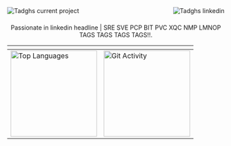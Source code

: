 <div align="center"><a href="https://tadgh.dev" target="_blank" rel="next"><img alt="Tadghs current project" align="left" src="https://img.shields.io/badge/Tadgh%20Henry-881185?style=for-the-badge&logo=none&logoColor=white"></a><a href="https://www.linkedin.com/in/tadghh" target="_blank" rel="alternate"><img alt="Tadghs linkedin" align="right" src="https://img.shields.io/badge/LinkedIn-0077B5?style=for-the-badge&logo=linkedin&logoColor=white"></a></div><h1></h1><p align="center">Passionate in linkedin headline | SRE SVE PCP BIT PVC XQC NMP LMNOP TAGS TAGS TAGS TAGS!!.</p>
<div align="center">

|<!-- -->    | <!-- -->   |
| ------------- | ------------- |
| <a href="https://github.com/tadghh"><img height=200 align="center" src="https://github-readme-stats.vercel.app/api/top-langs/?username=tadghh&theme=swift&hide_border=true&border_radius=6&include_all_commits=true&type=svg&count_private=true&layout=compact" alt="Top Languages"/></a>  | <a href="https://github.com/tadghh"><img align="center" height=200  src="https://streak-stats.demolab.com?user=tadghh&theme=swift&hide_border=true&border_radius=6&date_format=M%20j%5B%2C%20Y%5D&type=svg&hide_longest_streak=true" alt="Git Activity"/></a> 
</div>
